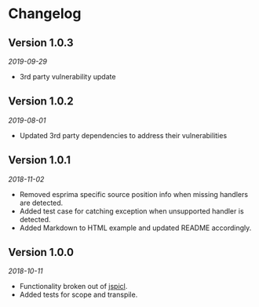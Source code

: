 # Changelog

## Version 1.0.3
*2019-09-29*
* 3rd party vulnerability update

## Version 1.0.2
*2019-08-01*
* Updated 3rd party dependencies to address their vulnerabilities

## Version 1.0.1
*2018-11-02*
* Removed esprima specific source position info when missing handlers are detected.
* Added test case for catching exception when unsupported handler is detected.
* Added Markdown to HTML example and updated README accordingly.

## Version 1.0.0
*2018-10-11*
* Functionality broken out of [jspicl](https://github.com/AgronKabashi/jspicl).
* Added tests for scope and transpile.
